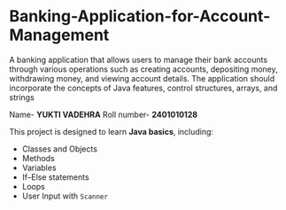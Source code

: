 # Banking-Application-for-Account-Management
A banking application that allows users to manage their bank accounts through various operations such as creating accounts, depositing money, withdrawing money, and viewing account details. The application should incorporate the concepts of Java features, control structures, arrays, and strings

Name- **YUKTI VADEHRA**
Roll number- **2401010128**

This project is designed to learn **Java basics**, including:

- Classes and Objects
- Methods
- Variables
- If–Else statements
- Loops
- User Input with `Scanner`
